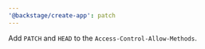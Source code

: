 ```yaml
---
'@backstage/create-app': patch
---
```


Add `PATCH` and `HEAD` to the `Access-Control-Allow-Methods`.
